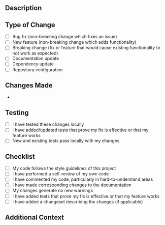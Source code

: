 ## Description

<!-- Provide a clear and concise description of your changes -->

## Type of Change

<!-- Please delete options that are not relevant -->

- [ ] Bug fix (non-breaking change which fixes an issue)
- [ ] New feature (non-breaking change which adds functionality)
- [ ] Breaking change (fix or feature that would cause existing functionality to not work as expected)
- [ ] Documentation update
- [ ] Dependency update
- [ ] Repository configuration

## Changes Made

<!-- List the changes you've made -->

-

## Testing

<!-- Describe the tests you've done -->

- [ ] I have tested these changes locally
- [ ] I have added/updated tests that prove my fix is effective or that my feature works
- [ ] New and existing tests pass locally with my changes

## Checklist

- [ ] My code follows the style guidelines of this project
- [ ] I have performed a self-review of my own code
- [ ] I have commented my code, particularly in hard-to-understand areas
- [ ] I have made corresponding changes to the documentation
- [ ] My changes generate no new warnings
- [ ] I have added tests that prove my fix is effective or that my feature works
- [ ] I have added a changeset describing the changes (if applicable)

## Additional Context

<!-- Add any other context about the pull request here -->
